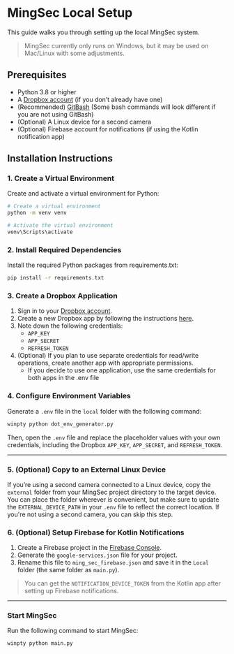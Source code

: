 # MingSec Local Setup

This guide walks you through setting up the local MingSec system.

>MingSec currently only runs on Windows, but it may be used on Mac/Linux with some adjustments.

## Prerequisites

- Python 3.8 or higher
- A [Dropbox account](https://www.dropbox.com/) (if you don’t already have one)
- (Recommended) [GitBash](https://git-scm.com/downloads) (Some bash commands will look different if you are not using GitBash)
- (Optional) A Linux device for a second camera
- (Optional) Firebase account for notifications (if using the Kotlin notification app)

## Installation Instructions

### 1. Create a Virtual Environment
Create and activate a virtual environment for Python:

```bash
# Create a virtual environment
python -m venv venv

# Activate the virtual environment
venv\Scripts\activate
```

### 2. Install Required Dependencies
Install the required Python packages from requirements.txt:

```bash
pip install -r requirements.txt
```

### 3. Create a Dropbox Application
1. Sign in to your [Dropbox account](https://www.dropbox.com/login).
2. Create a new Dropbox app by following the instructions [here](https://www.dropbox.com/developers/reference/getting-started).
3. Note down the following credentials:
   - `APP_KEY`
   - `APP_SECRET`
   - `REFRESH_TOKEN`
4. (Optional) If you plan to use separate credentials for read/write operations, create another app with appropriate permissions.
   - If you decide to use one application, use the same credentials for both apps in the .env file

### 4. Configure Environment Variables
Generate a `.env` file in the `local` folder with the following command:

```bash
winpty python dot_env_generator.py
```

Then, open the `.env` file and replace the placeholder values with your own credentials, including the Dropbox `APP_KEY`, `APP_SECRET`, and `REFRESH_TOKEN`.

---

### 5. (Optional) Copy to an External Linux Device
If you’re using a second camera connected to a Linux device, copy the `external` folder from your MingSec project directory to the target device. You can place the folder wherever is convenient, but make sure to update the `EXTERNAL_DEVICE_PATH` in your `.env` file to reflect the correct location.
If you're not using a second camera, you can skip this step.

### 6. (Optional) Setup Firebase for Kotlin Notifications
1. Create a Firebase project in the [Firebase Console](https://console.firebase.google.com/).
2. Generate the `google-services.json` file for your project.
3. Rename this file to `ming_sec_firebase.json` and save it in the `Local` folder (the same folder as `main.py`).
> You can get the `NOTIFICATION_DEVICE_TOKEN` from the Kotlin app after setting up Firebase notifications.

---

### Start MingSec
Run the following command to start MingSec:

```bash
winpty python main.py
```